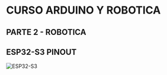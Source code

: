 # CURSO ARDUINO Y ROBOTICA

## PARTE 2 - ROBOTICA

## ESP32-S3 PINOUT

<img src="ESP32_S3/esp32-S3-DevKitC-1-original-pinout-low.jpg" alt="ESP32-S3" />